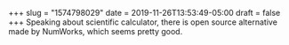 +++
slug = "1574798029"
date = 2019-11-26T13:53:49-05:00
draft = false
+++
Speaking about scientific calculator, there is open source alternative made by NumWorks, which seems pretty good.